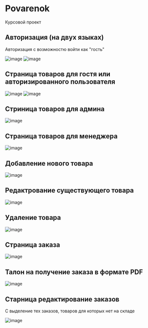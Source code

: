 # Povarenok
Курсовой проект

## Авторизация (на двух языках)
Авторизация с возможностю войти как "гость"

![image](https://github.com/Leo506/Povarenok/assets/64748654/dc0cd6cb-0d24-47dc-84e7-295f1d4a26eb)
![image](https://github.com/Leo506/Povarenok/assets/64748654/7ddf0775-60cf-41a8-943c-7cf3f9379269)

## Страница товаров для гостя или авторизированного пользователя

![image](https://github.com/Leo506/Povarenok/assets/64748654/b2a2e44f-d262-4167-9cc0-675da13bb341)
![image](https://github.com/Leo506/Povarenok/assets/64748654/d70cdcb8-a26c-4d00-9249-5916c06c9679)

## Стриница товаров для админа

![image](https://github.com/Leo506/Povarenok/assets/64748654/8db72e7d-4d23-4347-8420-a99386f6f852)

## Страница товаров для менеджера

![image](https://github.com/Leo506/Povarenok/assets/64748654/dec1b191-340b-4dc8-9589-f3b3423ab4c4)

## Добавление нового товара

![image](https://github.com/Leo506/Povarenok/assets/64748654/1dfa6333-3745-4ae5-962f-6c5a206ee9c4)

## Редактрование существующего товара

![image](https://github.com/Leo506/Povarenok/assets/64748654/87d3113e-b375-401e-9da9-ac35d4b8510e)

## Удаление товара

![image](https://github.com/Leo506/Povarenok/assets/64748654/e6e11226-9627-4e23-875d-5aa2acd8e5ec)

## Страница заказа

![image](https://github.com/Leo506/Povarenok/assets/64748654/cbe37536-5a4e-46d9-b344-2840cf302e13)

## Талон на получение заказа в формате PDF

![image](https://github.com/Leo506/Povarenok/assets/64748654/29d97974-8f9e-46ef-a8ce-cfb1c16da99b)

## Старница редактирование заказов
С выделение тех заказов, товаров для которых нет на складе

![image](https://github.com/Leo506/Povarenok/assets/64748654/0226e60f-5d2b-425f-92b6-64bb8fc68ed2)


